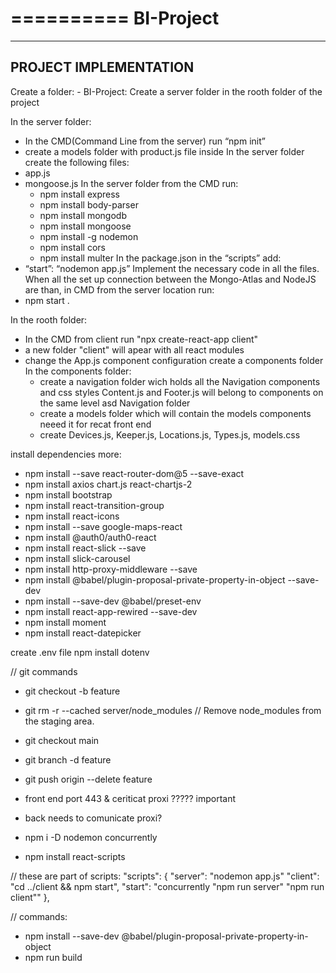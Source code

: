 ==========
BI-Project
==========

----------------------
PROJECT IMPLEMENTATION
----------------------

Create a folder: - BI-Project:
Create a server folder in the rooth folder of the project

In the server folder:
- In the CMD(Command Line from the server) run “npm init”
- create a models folder with product.js file inside
In the server folder create the following files: 
- app.js
- mongoose.js
In the server folder from the CMD run:
	- npm install express
	- npm install body-parser
    - npm install mongodb
	- npm install mongoose
 	- npm install -g nodemon
	- npm install cors
	- npm install multer
In the package.json in the “scripts” add:
- “start”: “nodemon app.js”
Implement the necessary code in all the files.
When all the set up connection between the Mongo-Atlas and NodeJS are than, in CMD from the server location run:
- npm start .

In the rooth folder:
- In the CMD from client run "npx create-react-app client"
- a new folder "client" will apear with all react modules
- change the App.js component configuration
create a components folder
In the components folder:
	- create a navigation folder wich holds all the Navigation components and css styles
	  Content.js and Footer.js will belong to components on the same level asd Navigation folder 
	- create a models folder which will contain the models components neeed it for recat front end
	- create Devices.js, Keeper.js, Locations.js, Types.js, models.css
	
install dependencies more:
 - npm install --save react-router-dom@5 --save-exact
 - npm install axios chart.js react-chartjs-2
 - npm install bootstrap
 - npm install react-transition-group
 - npm install react-icons
 - npm install --save google-maps-react
 - npm install @auth0/auth0-react
 - npm install react-slick --save
 - npm install slick-carousel
 - npm install http-proxy-middleware --save
 - npm install @babel/plugin-proposal-private-property-in-object --save-dev
 - npm install --save-dev @babel/preset-env
 - npm install react-app-rewired --save-dev
 - npm install moment
 - npm install react-datepicker






create .env file
npm install dotenv


// git commands
- git checkout -b feature
- git rm -r --cached server/node_modules // Remove node_modules from the staging area.
- git checkout main
- git branch -d feature
- git push origin --delete feature


- front end port 443 & ceriticat proxi ????? important
- back needs to comunicate proxi?


- npm i -D nodemon concurrently
- npm install react-scripts

// these are part of scripts:
  "scripts": {
    "server": "nodemon app.js"
    "client": "cd ../client && npm start",
    "start": "concurrently \"npm run server\" \"npm run client\""
  },

  // commands:
  - npm install --save-dev @babel/plugin-proposal-private-property-in-object
- npm run build